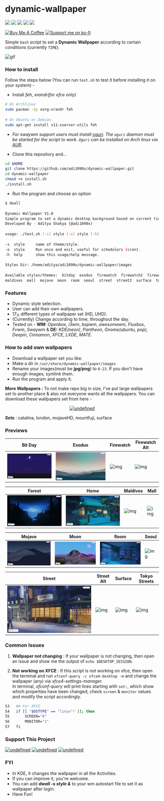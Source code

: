 # dynamic-wallpaper

<p align="left">
  <img src="https://img.shields.io/badge/Maintained%3F-Yes-blueviolet?style=flat-square">
  <img src="https://img.shields.io/github/license/adi1090x/dynamic-wallpaper?style=flat-square">
  <img src="https://img.shields.io/github/stars/adi1090x/dynamic-wallpaper?color=red&style=flat-square">
  <img src="https://img.shields.io/github/forks/adi1090x/dynamic-wallpaper?style=flat-square">
  <img src="https://img.shields.io/github/issues/adi1090x/dynamic-wallpaper?style=flat-square">
</p>

<p align="left">
<a href="https://www.buymeacoffee.com/adi1090x"><img src="https://raw.githubusercontent.com/adi1090x/files/master/other/bmac.png" alt="Buy Me A Coffee"></a>
<a href="https://ko-fi.com/adi1090x"><img src="https://raw.githubusercontent.com/adi1090x/files/master/other/kofi.png" alt="Support me on ko-fi"></a>
</p>

Simple `bash` script to set a **Dynamic Wallpaper** according to certain conditions (currently `TIME`).

![gif](https://raw.githubusercontent.com/adi1090x/files/master/dynamic-wallpaper/firewatch.gif) <br />

### How to install
Follow the steps below (You can run `test.sh` to test it before installing it on your system) -

+ Install *feh*, *xrandr(for xfce only)*  
```bash
# On Archlinux
sudo pacman -Sy xorg-xrandr feh

# On Ubuntu or Debian
sudo apt-get install x11-xserver-utils feh
```

+ *For swaywm support users must install [oguri](https://github.com/vilhalmer/oguri). The `oguri` daemon must be started for the script to work. `Oguri` can be installed on Arch linux via [AUR](https://aur.archlinux.org/packages/oguri-git/).*

+ Clone this repository and...
```bash
cd $HOME
git clone https://github.com/adi1090x/dynamic-wallpaper.git
cd dynamic-wallpaper
chmod +x install.sh
./install.sh
```

+ Run the program and choose an option
```bash
$ dwall

Dynamic Wallpaper V1.0
Simple program to set a dynamic desktop background based on current time.
Developed By - Aditya Shakya (@adi1090x)

usage: ./test.sh [-s] style [-o] style [-h]

-s  style     name of theme/style.
-o  style     Run once and exit, useful for schedulers (cron).
-h  help      show this usage/help message.

Styles Dir: /home/aditya/adi1090x/dynamic-wallpaper/images

Available styles/themes:  bitday  exodus  firewatch  firewatch2  firewatch3  forest  home
maldives  mall  mojave  moon  room  seoul  street  street2  surface  tokyostreet  
```

### Features

+ Dynamic style selection.
+ User can add their own wallpapers.
+ 17[+](https://github.com/adi1090x/files/tree/master/dynamic-wallpaper/wallpapers) different types of wallpaper set (HD, UHD).
+ (Currently) Change according to time, throughout the day.
+ Tested on - **WM:** *Openbox*, *i3wm*, *bspwm*, *awesomewm*, *Fluxbox*, *Fvwm*, *Swaywm* & **DE:** *KDE(neon)*, *Pantheon*, *Gnome(ubuntu, pop)*, *Deepin*, *Cinnamon*, *XFCE*, *LXDE*, *MATE*.

### How to add own wallpapers

+ Download a wallpaper set you like.
+ Make a dir in `/usr/share/dynamic-wallpaper/images`
+ Rename your images(must be **jpg/png**) to `0-23`. If you don't have enough images, symlink them.
+ Run the program and apply it.

**More Wallpapers :** To not make repo big in size, I've put large wallpapers set to another place & also not everyone wants all the wallpapers. You can download these wallpapers set from here - 
<p align="center">
  <a href="https://github.com/adi1090x/files/tree/master/dynamic-wallpaper/wallpapers"><img alt="undefined" src="https://img.shields.io/badge/Download-Here-blue?style=for-the-badge&logo=github"></a>
</p>

***Sets*** : catalina, london, mojaveHD, mountfuji, surface

### Previews

|Bit Day|Exodus|Firewatch|Firewatch Alt|
|--|--|--|--|
|![img](https://raw.githubusercontent.com/adi1090x/files/master/dynamic-wallpaper/bitday.gif)|![img](https://raw.githubusercontent.com/adi1090x/files/master/dynamic-wallpaper/exodus.gif)|![img](https://raw.githubusercontent.com/adi1090x/files/master/dynamic-wallpaper/firewatch.gif)|![img](https://raw.githubusercontent.com/adi1090x/files/master/dynamic-wallpaper/firewatch3.gif)|

|Forest|Home|Maldives|Mall|
|--|--|--|--|
|![img](https://raw.githubusercontent.com/adi1090x/files/master/dynamic-wallpaper/forest.gif)|![img](https://raw.githubusercontent.com/adi1090x/files/master/dynamic-wallpaper/home.gif)|![img](https://raw.githubusercontent.com/adi1090x/files/master/dynamic-wallpaper/maldives.gif)|![img](https://raw.githubusercontent.com/adi1090x/files/master/dynamic-wallpaper/mall.gif)|

|Mojave|Moon|Room|Seoul|
|--|--|--|--|
|![img](https://raw.githubusercontent.com/adi1090x/files/master/dynamic-wallpaper/mojave.gif)|![img](https://raw.githubusercontent.com/adi1090x/files/master/dynamic-wallpaper/moon.gif)|![img](https://raw.githubusercontent.com/adi1090x/files/master/dynamic-wallpaper/room.gif)|![img](https://raw.githubusercontent.com/adi1090x/files/master/dynamic-wallpaper/seoul.gif)|

|Street|Street Alt|Surface|Tokyo Streets|
|--|--|--|--|
|![img](https://raw.githubusercontent.com/adi1090x/files/master/dynamic-wallpaper/street.gif)|![img](https://raw.githubusercontent.com/adi1090x/files/master/dynamic-wallpaper/street2.gif)|![img](https://raw.githubusercontent.com/adi1090x/files/master/dynamic-wallpaper/surface.gif)|![img](https://raw.githubusercontent.com/adi1090x/files/master/dynamic-wallpaper/tokyostreet.gif)|

### Common Issues

1. **Wallpaper not changing** : If your wallpaper is not changing, then open an issue and show me the output of `echo $DESKTOP_SESSION`.

2. **Not working on XFCE** : If this script is not working on xfce, then open the terminal and run `xfconf-query -c xfce4-desktop -m` and change the wallpaper (any) via *xfce4-settings-manager*. <br />
In terminal, *xfconf-query* will print lines starting with `set:`, which show which properties have been changed, check `screen` & `monitor` values and modify the script accordingly.
```bash
53   ## For XFCE
54   if [[ "$OSTYPE" == "linux"* ]]; then
55   	 SCREEN="0"
56       MONITOR="1"
57   fi

```

### Support This Project
<p align="left">
<a href="https://www.paypal.me/adi1090x" target="_blank"><img alt="undefined" src="https://img.shields.io/badge/paypal-adi1090x-blue?style=for-the-badge&logo=paypal"></a>
<a href="https://www.buymeacoffee.com/adi1090x" target="_blank"><img alt="undefined" src="https://img.shields.io/badge/BuyMeAcoffee-adi1090x-orange?style=for-the-badge&logo=buy-me-a-coffee"></a>  
<a href="https://ko-fi.com/adi1090x" target="_blank"><img alt="undefined" src="https://img.shields.io/badge/KoFi-adi1090x-red?style=for-the-badge&logo=ko-fi"></a>  
</p>

### FYI

+ In KDE, it changes the wallpaper in all the Activities.
+ If you can improve it, you're welcome.
+ You can add ***dwall -s style &*** to your wm autostart file to set it as wallpaper after login.
+ Have Fun!
